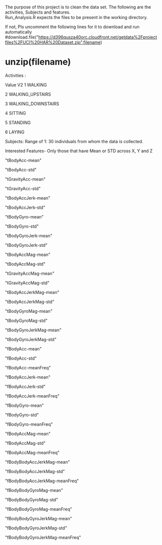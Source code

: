 
The purpose of this project is to clean the data set.
The following are the activities, Subjects and features.  
Run_Analysis.R expects the files to be present in the working directory. 

If not, Pls uncomment the following lines for it to download and run automatically
 #download.file("https://d396qusza40orc.cloudfront.net/getdata%2Fprojectfiles%2FUCI%20HAR%20Dataset.zip",filename)
 # unzip(filename)


Activities : 

Value               V2
  1            WALKING
  
  2            WALKING_UPSTAIRS
  
  3            WALKING_DOWNSTAIRS
  
  4            SITTING
  
  5            STANDING
  
  6            LAYING
  
  
  Subjects:
  Range of 1: 30 individuals from whom the data is collected. 
  
  Interested Features- Only those that have Mean or STD across X, Y and Z 
  
 "tBodyAcc-mean"
 
 "tBodyAcc-std" 
 
 "tGravityAcc-mean"  
 
 "tGravityAcc-std" 
 
 "tBodyAccJerk-mean"
 
 "tBodyAccJerk-std"  

 "tBodyGyro-mean"    
      
 "tBodyGyro-std"          
            
 "tBodyGyroJerk-mean"    

 "tBodyGyroJerk-std"          
     
 "tBodyAccMag-mean" 
 
 "tBodyAccMag-std"  
 
 "tGravityAccMag-mean" 
 
 "tGravityAccMag-std"  
 
 "tBodyAccJerkMag-mean" 
 
 "tBodyAccJerkMag-std" 
 
 "tBodyGyroMag-mean"  
 
 "tBodyGyroMag-std" 
 
 "tBodyGyroJerkMag-mean" 
 
 "tBodyGyroJerkMag-std"   
 
 "fBodyAcc-mean"             
       
 "fBodyAcc-std"               
          
 "fBodyAcc-meanFreq"         
     
 "fBodyAccJerk-mean"        
    
 "fBodyAccJerk-std"        
       
 "fBodyAccJerk-meanFreq"      

 "fBodyGyro-mean"           
     
 "fBodyGyro-std"            
        
 "fBodyGyro-meanFreq"       

 "fBodyAccMag-mean"  
 
 "fBodyAccMag-std"   
 
 "fBodyAccMag-meanFreq" 
 
 "fBodyBodyAccJerkMag-mean"   
 
 "fBodyBodyAccJerkMag-std"  
 
 "fBodyBodyAccJerkMag-meanFreq"  
 
 "fBodyBodyGyroMag-mean"    
 
 "fBodyBodyGyroMag-std"     
 
 "fBodyBodyGyroMag-meanFreq"    
 
 "fBodyBodyGyroJerkMag-mean"   
 
 "fBodyBodyGyroJerkMag-std"    
 
 "fBodyBodyGyroJerkMag-meanFreq"

